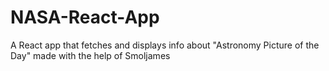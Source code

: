# NASA-React-App
A React app that fetches and displays info about "Astronomy Picture of the Day" made with the help of Smoljames 
